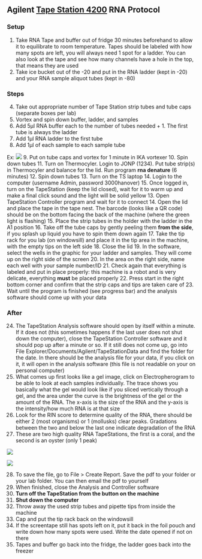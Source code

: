 ## Agilent [Tape Station 4200](https://www.agilent.com/en/promotions/agilent-4200-tapestation-system?gclid=EAIaIQobChMI_tykoMrw4AIVFI7ICh2S3AZFEAAYASAAEgIqEPD_BwE&gclsrc=aw.ds) RNA Protocol

### Setup

1. Take RNA Tape and buffer out of fridge 30 minutes beforehand to allow it to equilibrate to room temperature. Tapes should be labeled with how many spots are left, you will always need 1 spot for a ladder. You can also look at the tape and see how many channels have a hole in the top, that means they are used
2. Take ice bucket out of the -20 and put in the RNA ladder (kept in -20) and your RNA sample aliquot tubes (kept in -80)

### Steps

4. Take out appropriate number of Tape Station strip tubes and tube caps (separate boxes per lab)
5. Vortex and spin down buffer, ladder, and samples
6. Add 5µl RNA buffer each to the number of tubes needed + 1. The first tube is always the ladder
7. Add 1µl RNA ladder to the first tube
8. Add 1µl of each sample to each sample tube

Ex:
![](https://raw.githubusercontent.com/meschedl/MESPutnam_Open_Lab_Notebook/master/images/RNA-Tape-Ex.png)
9. Put on tube caps and vortex for 1 minute in IKA vortexer
10. Spin down tubes
11. Turn on Thermocyler. Login to JONP (1234). Put tube strip(s) in Thermocyler and balance for the lid. Run program **rna denature** (6 minutes)
12. Spin down tubes
13. Turn on the TS laptop
14. Login to the computer (username Admin, password 3000hanover)
15. Once logged in, turn on the TapeStation (keep the lid closed), wait for it to warm up and make a final click sound and the light will be solid yellow
13. Open TapeStation Controller program and wait for it to connect
14. Open the lid and place the tape in the tape nest. The barcode (looks like a QR code) should be on the bottom facing the back of the machine (where the green light is flashing)
15. Place the strip tubes in the holder with the ladder in the A1 position
16. Take off the tube caps by gently peeling them **from the side**, if you splash up liquid you have to spin them down again
17. Take the tip rack for you lab (on windowsill) and place it in the tip area in the machine, with the empty tips on the left side
18. Close the lid
19. In the software, select the wells in the graphic for your ladder and samples. They will come up on the right side of the screen
20. In the area on the right side, name each well with your sample number/ID
21. Check again that everything is labeled and put in place properly: this machine is a robot and is very delicate, everything **must** be placed properly
22. Press start in the right bottom corner and confirm that the strip caps and tips are taken care of
23. Wait until the program is finished (see progress bar) and the analysis software should come up with your data

### After

24. The TapeStation Analysis software should open by itself within a minute. If it does not (this sometimes happens if the last user does not shut down the computer), close the TapeStation Controller software and it should pop up after a minute or so. If it still does not come up, go into File Explorer/Documents/Agilent/TapeStationData and find the folder for the date. In there should be the analysis file for your data, if you click on it, it will open in the analysis software (this file is not readable on your on personal computer)
25. What comes up first looks like a gel image, click on Electropherogram to be able to look at each samples individually. The trace shows you basically what the gel would look like if you sliced vertically through a gel, and the area under the curve is the brightness of the gel or the amount of the RNA. The x-axis is the size of the RNA and the y-axis is the intensity/how much RNA is at that size
26. Look for the RIN score to determine quality of the RNA, there should be either 2 (most organisms) or 1 (mollusks) clear peaks. Gradations between the two and below the last one indicate degradation of the RNA
27. These are two high quality RNA TapeStations, the first is a coral, and the second is an oyster (only 1 peak)  

![](https://raw.githubusercontent.com/meschedl/PPP-Lab-Resources/master/images/Screen%20Shot%202021-06-16%20at%201.20.19%20PM.png)  

![](https://raw.githubusercontent.com/meschedl/PPP-Lab-Resources/master/images/Screen%20Shot%202021-06-15%20at%204.26.07%20PM.png)

28. To save the file, go to File > Create Report. Save the pdf to your folder or your lab folder. You can then email the pdf to yourself
29. When finished, close the Analysis and Controller software
30. **Turn off the TapeStation from the button on the machine**
31. **Shut down the computer**
32. Throw away the used strip tubes and pipette tips from inside the machine
33. Cap and put the tip rack back on the windowsill
34. If the screentape still has spots left on it, put it back in the foil pouch and write down how many spots were used. Write the date opened if not on there
35. Tapes and buffer go back into the fridge, the ladder goes back into the freezer
